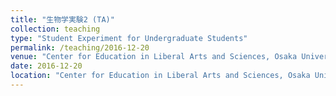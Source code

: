 ```yaml
---
title: "生物学実験2 (TA)"
collection: teaching
type: "Student Experiment for Undergraduate Students"
permalink: /teaching/2016-12-20
venue: "Center for Education in Liberal Arts and Sciences, Osaka University"
date: 2016-12-20
location: "Center for Education in Liberal Arts and Sciences, Osaka University"
---
```

